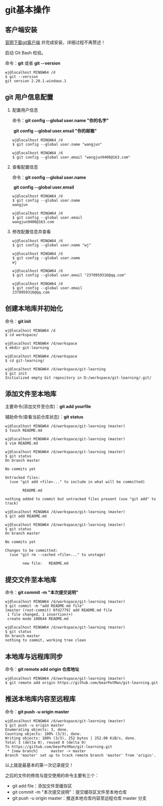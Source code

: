 # git基本操作

## 客户端安装

[官网下载git客户端](https://git-scm.com/downloads) 并完成安装，详细过程不再赘述！

启动 Git Bash 检验。

命令：**git** 或者 **git --version**

```shell
wj@localhost MINGW64 /d
$ git --version
git version 2.20.1.windows.1
```

## git 用户信息配置

1. 配置用户信息

   命令：**git config --global user.name "你的名字"**

   ​            **git config --global user.email "你的邮箱"**

   ```shell
   wj@localhost MINGW64 /d
   $ git config --global user.name "wangjun"
   
   wj@localhost MINGW64 /d
   $ git config --global user.email "wangjun9406@163.com"
   ```

   

2. 查看配置信息

   命令：**git config --global user.name**

   ​	    **git config --global user.email**

   ```shell
   wj@localhost MINGW64 /d
   $ git config --global user.name
   wangjun
   
   wj@localhost MINGW64 /d
   $ git config --global user.email
   wangjun9406@163.com
   ```

   

3. 修改配置信息并查看

   ```shell
   wj@localhost MINGW64 /d
   $ git config --global user.name "wj"
   
   wj@localhost MINGW64 /d
   $ git config --global user.name
   wj
   
   wj@localhost MINGW64 /d
   $ git config --global user.email "2370959316@qq.com"
   
   wj@localhost MINGW64 /d
   $ git config --global user.email
   2370959316@qq.com
   ```

   

## 创建本地库并初始化

命令：**git init**

```shell
wj@localhost MINGW64 /d
$ cd workspace/

wj@localhost MINGW64 /d/workspace
$ mkdir git-learning

wj@localhost MINGW64 /d/workspace
$ cd git-learning/

wj@localhost MINGW64 /d/workspace/git-learning
$ git init
Initialized empty Git repository in D:/workspace/git-learning/.git/
```



## 添加文件至本地库

主要命令(添加文件至仓库)：**git add yourfile**

辅助命令(查看当前仓库状态)：**git status**

```shell
wj@localhost MINGW64 /d/workspace/git-learning (master)
$ touch README.md

wj@localhost MINGW64 /d/workspace/git-learning (master)
$ vim README.md

wj@localhost MINGW64 /d/workspace/git-learning (master)
$ git status
On branch master

No commits yet

Untracked files:
  (use "git add <file>..." to include in what will be committed)

        README.md

nothing added to commit but untracked files present (use "git add" to track)

wj@localhost MINGW64 /d/workspace/git-learning (master)
$ git add README.md

wj@localhost MINGW64 /d/workspace/git-learning (master)
$ git status
On branch master

No commits yet

Changes to be committed:
  (use "git rm --cached <file>..." to unstage)

        new file:   README.md
```



## 提交文件至本地库

命令：**git commit -m "本次提交说明"**

```shell
wj@localhost MINGW64 /d/workspace/git-learning (master)
$ git commit -m "add README.md file"
[master (root-commit) 0fd2779] add README.md file
 1 file changed, 1 insertion(+)
 create mode 100644 README.md

wj@localhost MINGW64 /d/workspace/git-learning (master)
$ git status
On branch master
nothing to commit, working tree clean
```



## 本地库与远程库同步

命令：**git remote add origin 仓库地址**

```shell
wj@localhost MINGW64 /d/workspace/git-learning (master)
$ git remote add origin https://github.com/bearPotMan/git-learning.git
```



## 推送本地库内容至远程库

命令：**git push -u origin master**

```shell
wj@localhost MINGW64 /d/workspace/git-learning (master)
$ git push -u origin master
Enumerating objects: 3, done.
Counting objects: 100% (3/3), done.
Writing objects: 100% (3/3), 252 bytes | 252.00 KiB/s, done.
Total 3 (delta 0), reused 0 (delta 0)
To https://github.com/bearPotMan/git-learning.git
 * [new branch]      master -> master
Branch 'master' set up to track remote branch 'master' from 'origin'.
```



以上就是最基本的第一次记录提交！

之后的文件的修改与提交使用的命令主要有三个：

- git add file：添加文件至缓存区
- git commit -m "本次提交说明"：提交缓存区文件至本地仓库
- git push -u origin master：推送本地仓库内容至远程仓库 master 分支